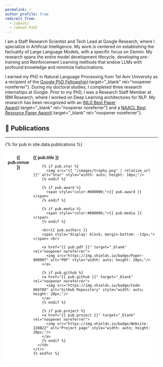 ```yaml
---
permalink: /
author_profile: true
redirect_from: 
  - /about/
  - /about.html
---
```


I am a Staff Research Scientist and Tech Lead at Google Research, where I specialize in Artificial Intelligence. My work is centered on establishing the factuality of Large Language Models, with a specific focus on Gemini. My research spans the entire model development lifecycle, developing pre-training and Reinforcement Learning methods that endow LLMs with profound knowledge and minimize hallucinations.

I earned my PhD in Natural Language Processing from Tel Aviv University as a recipient of the [Google PhD Fellowship](https://ai.googleblog.com/2018/04/announcing-2018-google-phd-fellows-for.html){:target="_blank" rel="noopener noreferrer"}. During my doctoral studies, I completed three research internships at Google. Prior to my PhD, I was a Research Staff Member at IBM Research, where I worked on Deep Learning architectures for NLP. My research has been recognized with an [INLG Best Paper Award](https://aclanthology.org/W17-3541.pdf){:target="_blank" rel="noopener noreferrer"} and a [NAACL Best Resource Paper Award](https://arxiv.org/pdf/1811.00937){:target="_blank" rel="noopener noreferrer"}.

## 📜 Publications

---
<style type="text/css">
  .tg  {border-collapse:collapse;border-spacing:0;}
  .tg td{border-color:black;border-style:solid;border-width:1px;font-family:Arial, sans-serif;font-size:14px; overflow:hidden;padding:10px 5px;word-break:normal;}
  .tg th{border-color:black;border-style:solid;border-width:1px;font-family:Arial, sans-serif;font-size:14px; font-weight:normal;overflow:hidden;padding:10px 5px;word-break:normal;}
  .tg .tg-oe15{background-color:#ffffff;border-color:#ffffff;text-align:left;vertical-align:top}
  .tg .tg-wk8r{background-color:#ffffff;border-color:#ffffff;text-align:center;vertical-align:top}
</style>

<table class="tg">
  <tbody>
    {% for pub in site.data.publications %}
    <tr>
      <td class="tg-wk8r"><strong>{{ pub.venue }}</strong></td>
      <td class="tg-oe15">
        <strong>{{ pub.title }}</strong>
        
        {% if pub.star %}
          <img src="{{ "/images/trophy.png" | relative_url }}" alt="Star" style="width: auto; height: 18px;"/>
        {% endif %}

        {% if pub.award %}
          <span style="color:#800000;">{{ pub.award }}</span>
        {% endif %}

        {% if pub.media %}
          <span style="color:#800000;">{{ pub.media }}</span>
        {% endif %}

        <br>{{ pub.authors }}
        <span style="display: block; margin-bottom: -13px;"></span> <br> 
        
        <a href="{{ pub.pdf }}" target="_blank" rel="noopener noreferrer">
          <img src="https://img.shields.io/badge/Paper-80000f" alt="PDF" style="width: auto; height: 20px;"/>
        </a>
        
        {% if pub.github %}
        <a href="{{ pub.github }}" target="_blank" rel="noopener noreferrer">
          <img src="https://img.shields.io/badge/Code-004f80" alt="GitHub Repository" style="width: auto; height: 20px;"/>
        </a>
        {% endif %}

        {% if pub.project %}
        <a href="{{ pub.project }}" target="_blank" rel="noopener noreferrer">
          <img src="https://img.shields.io/badge/Website-228B22" alt="Project page" style="width: auto; height: 20px;"/>
        </a>
        {% endif %}
      </td>
    </tr>
    {% endfor %}
  </tbody>
</table>
